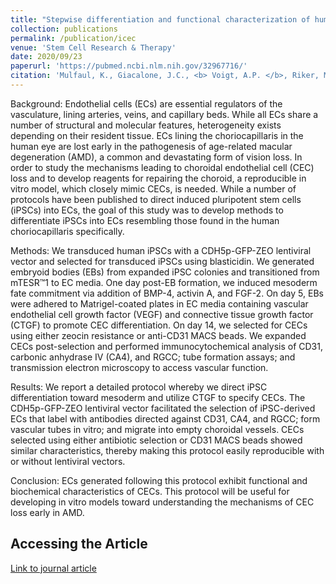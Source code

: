 ```yaml
---
title: "Stepwise differentiation and functional characterization of human induced pluripotent stem cell-derived choroidal endothelial cells"
collection: publications
permalink: /publication/icec
venue: 'Stem Cell Research & Therapy'
date: 2020/09/23
paperurl: 'https://pubmed.ncbi.nlm.nih.gov/32967716/'
citation: 'Mulfaul, K., Giacalone, J.C., <b> Voigt, A.P. </b>, Riker, M.J., Ochoa, D., Han, I.C., Stone, E.M., Mullins, R.F., Tucker, B.A. Stepwise differentiation and functional characterization of human induced pluripotent stem cell-derived choroidal endothelial cells. Stem cell research & therapy 2020.'
---
```


Background: Endothelial cells (ECs) are essential regulators of the vasculature, lining arteries, veins, and capillary beds. While all ECs share a number of structural and molecular features, heterogeneity exists depending on their resident tissue. ECs lining the choriocapillaris in the human eye are lost early in the pathogenesis of age-related macular degeneration (AMD), a common and devastating form of vision loss. In order to study the mechanisms leading to choroidal endothelial cell (CEC) loss and to develop reagents for repairing the choroid, a reproducible in vitro model, which closely mimic CECs, is needed. While a number of protocols have been published to direct induced pluripotent stem cells (iPSCs) into ECs, the goal of this study was to develop methods to differentiate iPSCs into ECs resembling those found in the human choriocapillaris specifically.

Methods: We transduced human iPSCs with a CDH5p-GFP-ZEO lentiviral vector and selected for transduced iPSCs using blasticidin. We generated embryoid bodies (EBs) from expanded iPSC colonies and transitioned from mTESR™1 to EC media. One day post-EB formation, we induced mesoderm fate commitment via addition of BMP-4, activin A, and FGF-2. On day 5, EBs were adhered to Matrigel-coated plates in EC media containing vascular endothelial cell growth factor (VEGF) and connective tissue growth factor (CTGF) to promote CEC differentiation. On day 14, we selected for CECs using either zeocin resistance or anti-CD31 MACS beads. We expanded CECs post-selection and performed immunocytochemical analysis of CD31, carbonic anhydrase IV (CA4), and RGCC; tube formation assays; and transmission electron microscopy to access vascular function.

Results: We report a detailed protocol whereby we direct iPSC differentiation toward mesoderm and utilize CTGF to specify CECs. The CDH5p-GFP-ZEO lentiviral vector facilitated the selection of iPSC-derived ECs that label with antibodies directed against CD31, CA4, and RGCC; form vascular tubes in vitro; and migrate into empty choroidal vessels. CECs selected using either antibiotic selection or CD31 MACS beads showed similar characteristics, thereby making this protocol easily reproducible with or without lentiviral vectors.

Conclusion: ECs generated following this protocol exhibit functional and biochemical characteristics of CECs. This protocol will be useful for developing in vitro models toward understanding the mechanisms of CEC loss early in AMD.

Accessing the Article
-----
[Link to journal article](https://pubmed.ncbi.nlm.nih.gov/32967716/)


